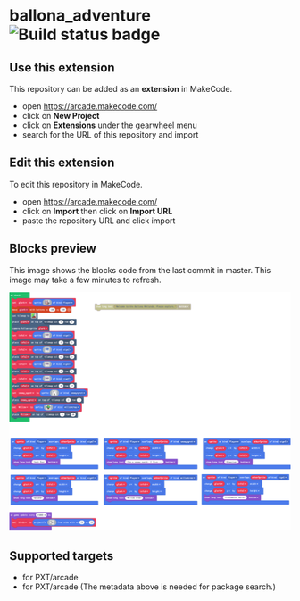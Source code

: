 # ballona_adventure ![Build status badge](https://github.com/rabbitfighter/ballona_adventure/workflows/MakeCode/badge.svg)



## Use this extension

This repository can be added as an **extension** in MakeCode.

* open https://arcade.makecode.com/
* click on **New Project**
* click on **Extensions** under the gearwheel menu
* search for the URL of this repository and import

## Edit this extension

To edit this repository in MakeCode.

* open https://arcade.makecode.com/
* click on **Import** then click on **Import URL**
* paste the repository URL and click import

## Blocks preview

This image shows the blocks code from the last commit in master.
This image may take a few minutes to refresh.

![A rendered view of the blocks](https://github.com/rabbitfighter/ballona_adventure/raw/master/.makecode/blocks.png)

## Supported targets

* for PXT/arcade
* for PXT/arcade
(The metadata above is needed for package search.)

